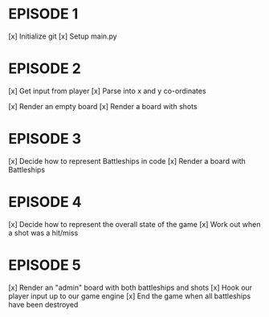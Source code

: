 # EPISODE 1

[x] Initialize git
[x] Setup main.py

# EPISODE 2

[x] Get input from player
[x] Parse into x and y co-ordinates

[x] Render an empty board
[x] Render a board with shots

# EPISODE 3

[x] Decide how to represent Battleships in code
[x] Render a board with Battleships

# EPISODE 4

[x] Decide how to represent the overall state of the game
[x] Work out when a shot was a hit/miss

# EPISODE 5

[x] Render an "admin" board with both battleships and shots
[x] Hook our player input up to our game engine
[x] End the game when all battleships have been destroyed
